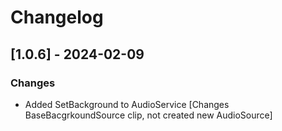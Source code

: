 # Changelog

## [1.0.6] - 2024-02-09
### Changes
- Added SetBackground to AudioService [Changes BaseBacgrkoundSource clip, not created new AudioSource]
